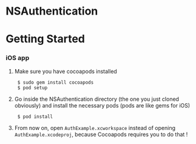 NSAuthentication
================

# Getting Started

### iOS app 

1. Make sure you have cocoapods installed

        $ sudo gem install cocoapods 
        $ pod setup
    
2. Go inside the NSAuthentication directory (the one you just cloned obviously) and install the necessary pods (pods are like gems for iOS) 

        $ pod install 

3. From now on, open `AuthExample.xcworkspace` instead of opening `AuthExample.xcodeproj`, because Cocoapods requires you to do that ! 


    

